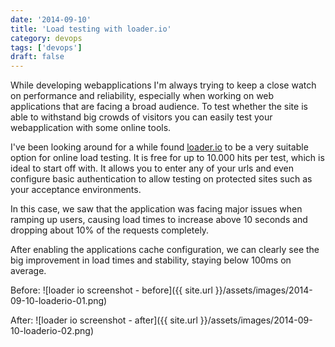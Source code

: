 ```yaml
---
date: '2014-09-10'
title: 'Load testing with loader.io'
category: devops
tags: ['devops']
draft: false
---
```


While developing webapplications I'm always trying to keep a close watch on performance and reliability, especially when working on web applications that are facing a broad audience. To test whether the site is able to withstand big crowds of visitors you can easily test your webapplication with some online tools.

I've been looking around for a while found [loader.io](http://loader.io) to be a very suitable option for online load testing. It is free for up to 10.000 hits per test, which is ideal to start off with. It allows you to enter any of your urls and even configure basic authentication to allow testing on protected sites such as your acceptance environments.

In this case, we saw that the application was facing major issues when ramping up users, causing load times to increase above 10 seconds and dropping about 10% of the requests completely.

After enabling the applications cache configuration, we can clearly see the big improvement in load times and stability, staying below 100ms on average.

Before:
![loader io screenshot - before]({{ site.url }}/assets/images/2014-09-10-loaderio-01.png)

After:
![loader io screenshot - after]({{ site.url }}/assets/images/2014-09-10-loaderio-02.png)

